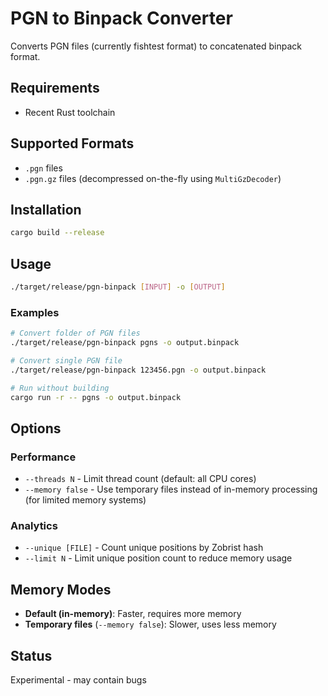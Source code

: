 # PGN to Binpack Converter

Converts PGN files (currently fishtest format) to concatenated binpack format.

## Requirements

- Recent Rust toolchain

## Supported Formats

- `.pgn` files
- `.pgn.gz` files (decompressed on-the-fly using `MultiGzDecoder`)

## Installation

```bash
cargo build --release
```

## Usage

```bash
./target/release/pgn-binpack [INPUT] -o [OUTPUT]
```

### Examples

```bash
# Convert folder of PGN files
./target/release/pgn-binpack pgns -o output.binpack

# Convert single PGN file
./target/release/pgn-binpack 123456.pgn -o output.binpack

# Run without building
cargo run -r -- pgns -o output.binpack
```

## Options

### Performance

- `--threads N` - Limit thread count (default: all CPU cores)
- `--memory false` - Use temporary files instead of in-memory processing (for limited memory systems)

### Analytics

- `--unique [FILE]` - Count unique positions by Zobrist hash
- `--limit N` - Limit unique position count to reduce memory usage

## Memory Modes

- **Default (in-memory)**: Faster, requires more memory
- **Temporary files** (`--memory false`): Slower, uses less memory

## Status

Experimental - may contain bugs
